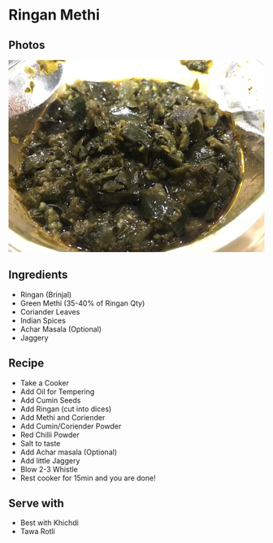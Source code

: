 # Ringan Methi

## Photos
![RinganMethi](photos/RinganMethi1.jpg?raw=true "RinganMethi")

## Ingredients
* Ringan (Brinjal)
* Green Methi (35-40% of Ringan Qty)
* Coriander Leaves
* Indian Spices 
* Achar Masala (Optional)
* Jaggery

## Recipe
* Take a Cooker
* Add Oil for Tempering
* Add Cumin Seeds
* Add Ringan (cut into dices)
* Add Methi and Coriender
* Add Cumin/Coriender Powder
* Red Chilli Powder
* Salt to taste
* Add Achar masala (Optional)
* Add little Jaggery
* Blow 2-3 Whistle
* Rest cooker for 15min and you are done!

## Serve with
* Best with Khichdi
* Tawa Rotli
